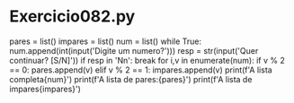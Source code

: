 # Exercicio082.py

pares = list()
impares = list()
num = list()
while True:
    num.append(int(input('Digite um numero?')))
    resp = str(input('Quer continuar? [S/N]'))
    if resp in 'Nn':
        break
for i,v in enumerate(num):
    if v % 2 == 0:
        pares.append(v)
    elif v % 2 == 1:
        impares.append(v)
print(f'A lista completa{num}')
print(f'A lista de pares:{pares}')
print(f'A lista de impares{impares}')
